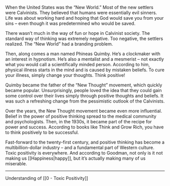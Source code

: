 When the United States was the “New World.” Most of the new settlers were Calvinists. They believed that humans were essentially evil sinners. Life was about working hard and hoping that God would save you from your sins – even though it was predetermined who would be saved. 

There wasn’t much in the way of fun or hope in Calvinist society. The standard way of thinking was extremely negative. Too negative, the settlers realized. The “New World” had a branding problem.

Then, along comes a man named Phineas Quimby. He’s a clockmaker with an interest in hypnotism. He’s also a mentalist and a mesmerist – not exactly what you would call a scientifically minded person. According to him, physical illness starts in the mind and is caused by mistaken beliefs. To cure your illness, simply change your thoughts. Think positive!

Quimby became the father of the “New Thought” movement, which quickly became popular. Unsurprisingly, people loved the idea that they could gain some control over their lives simply through positive thoughts and beliefs. It was such a refreshing change from the pessimistic outlook of the Calvinists.

Over the years, the New Thought movement became even more influential. Belief in the power of positive thinking spread to the medical community and psychologists. Then, in the 1930s, it became part of the recipe for power and success. According to books like Think and Grow Rich, you have to think positively to be successful.

Fast-forward to the twenty-first century, and positive thinking has become a multibillion-dollar industry – and a fundamental part of Western culture. Toxic positivity is everywhere. And according to Goodman, not only is it not making us [[Happiness|happy]], but it’s actually making many of us miserable.

---

Understanding of [[0 - Toxic Positivity]]
